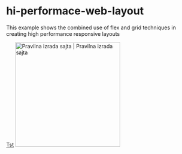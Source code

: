 # hi-performace-web-layout
This example shows the combined use of flex and grid techniques in creating high performance responsive layouts 

<a href="https://izrada-sajta.rs">Tst</a>
<img class="" src="https://izrada-sajta.rs/frontend/web/uploads/all/sta-je-kvalitetan-sajt-.jpg" alt="Pravilna izrada sajta | Pravilna izrada sajta" title="Pravilna izrada sajta | Pravilna izrada sajta" width="280">
